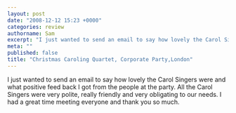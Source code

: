 ```yaml
---
layout: post
date: "2008-12-12 15:23 +0000"
categories: review
authorname: Sam
excerpt: "I just wanted to send an email to say how lovely the Carol Singers were and what positive feed back I got from the people at the party. All the Carol Singers were very polite, really friendly and very obligating to our needs"
meta: ""
published: false
title: "Christmas Caroling Quartet, Corporate Party,London"
---
```




I just wanted to send an email to say how lovely the Carol Singers were and what positive feed back I got from the people at the party. All the Carol Singers were very polite, really friendly and very obligating to our needs. I had a great time meeting everyone and thank you so much.
